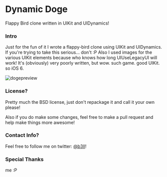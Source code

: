 # Dynamic Doge
Flappy Bird clone written in UIKit and UIDynamics!

### Intro
Just for the fun of it I wrote a flappy-bird clone using UIKit and UIDynamics. If you're trying to take this serious... don't :P Also I used images for the various UIKit elements because who knows how long UIUseLegacyUI will work! It's (obviously) very poorly written, but wow. such game. good UIKit. so iOS 6.

![dogepreview](https://raw.githubusercontent.com/b3ll/DynamicDoge/master/README/Screenshot.png)

### License?
Pretty much the BSD license, just don't repackage it and call it your own please!

Also if you do make some changes, feel free to make a pull request and help make things more awesome!

### Contact Info?

Feel free to follow me on twitter: [@b3ll](https://www.twitter.com/b3ll)!

### Special Thanks
me :P
